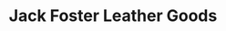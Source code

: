 ---
title: "Jack Foster Leather Goods"
url: /greenville/jack-foster-leather-goods/
shop: leather
---